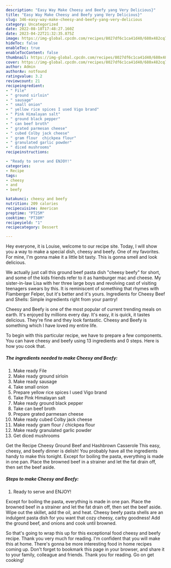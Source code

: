 ```yaml
---
description: "Easy Way Make Cheesy and Beefy yang Very Delicious}"
title: "Easy Way Make Cheesy and Beefy yang Very Delicious}"
slug: 346-easy-way-make-cheesy-and-beefy-yang-very-delicious
category: Uncategorized
date: 2022-08-18T17:48:27.160Z
date: 2023-04-22T21:32:35.875Z
image: https://img-global.cpcdn.com/recipes/8027df6c1ca41d40/680x482cq70/cheesy-and-beefy-recipe-main-photo.jpg
hideToc: false
enableToc: true
enableTocContent: false
thumbnail: https://img-global.cpcdn.com/recipes/8027df6c1ca41d40/680x482cq70/cheesy-and-beefy-recipe-main-photo.jpg
cover: https://img-global.cpcdn.com/recipes/8027df6c1ca41d40/680x482cq70/cheesy-and-beefy-recipe-main-photo.jpg
author: Admin
authorAv: notfound
ratingvalue: 3.2
reviewcount: 21
recipeingredient:
- " File"
- " ground sirloin"
- " sausage"
- " small onion"
- " yellow rice spices I used Vigo brand"
- " Pink Himalayan salt"
- " ground black pepper"
- " can beef broth"
- " grated parmesan cheese"
- " cubed Colby jack cheese"
- " gram flour  chickpea flour"
- " granulated garlic powder"
- " diced mushrooms"
recipeinstructions:

- "Ready to serve and ENJOY!"
categories:
- Recipe
tags:
- cheesy
- and
- beefy

katakunci: cheesy and beefy 
nutrition: 209 calories
recipecuisine: American
preptime: "PT25M"
cooktime: "PT38M"
recipeyield: "1"
recipecategory: Dessert

---
```



Hey everyone, it is Louise, welcome to our recipe site. Today, I will show you a way to make a special dish, cheesy and beefy. One of my favorites. For mine, I'm gonna make it a little bit tasty. This is gonna smell and look delicious.

We actually just call this ground beef pasta dish &#34;cheesy beefy&#34; for short, and some of the kids friends refer to it as hamburger mac and cheese. My sister-in-law Lisa with her three large boys and revolving cast of visiting teenagers swears by this. It is reminiscent of something that rhymes with Flamberger Felper, but it&#39;s better and it&#39;s yours. Ingredients for Cheesy Beef and Shells: Simple ingredients right from your pantry!

Cheesy and Beefy is one of the most popular of current trending meals on earth. It's enjoyed by millions every day. It's easy, it is quick, it tastes delicious. They're fine and they look fantastic. Cheesy and Beefy is something which I have loved my entire life.


To begin with this particular recipe, we have to prepare a few components. You can have cheesy and beefy using 13 ingredients and 0 steps. Here is how you cook that.

<!--inarticleads1-->

##### The ingredients needed to make Cheesy and Beefy:

1. Make ready  File
1. Make ready  ground sirloin
1. Make ready  sausage
1. Take  small onion
1. Prepare  yellow rice spices I used Vigo brand
1. Take  Pink Himalayan salt
1. Make ready  ground black pepper
1. Take  can beef broth
1. Prepare  grated parmesan cheese
1. Make ready  cubed Colby jack cheese
1. Make ready  gram flour / chickpea flour
1. Make ready  granulated garlic powder
1. Get  diced mushrooms


Get the Recipe Cheesy Ground Beef and Hashbrown Casserole This easy, cheesy, and beefy dinner is delish! You probably have all the ingredients handy to make this tonight. Except for boiling the pasta, everything is made in one pan. Place the browned beef in a strainer and let the fat drain off, then set the beef aside. 

<!--inarticleads2-->

##### Steps to make Cheesy and Beefy:


1. Ready to serve and ENJOY!

Except for boiling the pasta, everything is made in one pan. Place the browned beef in a strainer and let the fat drain off, then set the beef aside. Wipe out the skillet, add the oil, and heat. Cheesy beefy pasta shells are an indulgent pasta dish for you want that cozy cheesy, carby goodness! Add the ground beef, and onions and cook until browned. 

So that's going to wrap this up for this exceptional food cheesy and beefy recipe. Thank you very much for reading. I'm confident that you will make this at home. There's gonna be more interesting food in home recipes coming up. Don't forget to bookmark this page in your browser, and share it to your family, colleague and friends. Thank you for reading. Go on get cooking!
